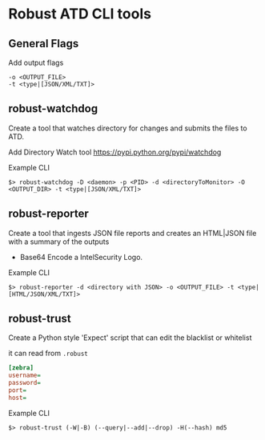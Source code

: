 Robust ATD CLI tools
================

## General Flags

Add output flags
```
-o <OUTPUT_FILE>
-t <type|[JSON/XML/TXT]>
```

## robust-watchdog

Create a tool that watches directory for changes and submits the files to ATD.

Add Directory Watch tool
https://pypi.python.org/pypi/watchdog

Example CLI
```
$> robust-watchdog -D <daemon> -p <PID> -d <directoryToMonitor> -O <OUTPUT_DIR> -t <type|[JSON/XML/TXT]>
```


## robust-reporter

Create a tool that ingests JSON file reports and creates an HTML|JSON file with a summary of the outputs

- Base64 Encode a IntelSecurity Logo.

Example CLI
```
$> robust-reporter -d <directory with JSON> -o <OUTPUT_FILE> -t <type|[HTML/JSON/XML/TXT]>
```

## robust-trust

Create a Python style 'Expect' script that can edit the blacklist or whitelist

it can read from `.robust`

```ini
[zebra]
username=
password=
port=
host=
```

Example CLI
```
$> robust-trust (-W|-B) (--query|--add|--drop) -H(--hash) md5
```

